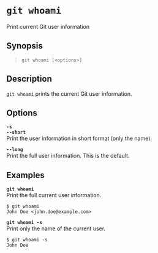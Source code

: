 # `git whoami`

Print current Git user information

## Synopsis

> `git whoami [<options>]`

## Description

`git whoami` prints the current Git user information.

## Options

__`-s`__ \
__`--short`__ \
Print the user information in short format (only the name).

__`--long`__ \
Print the full user information. This is the default.

## Examples

__`git whoami`__ \
Print the full current user information.

```console
$ git whoami
John Doe <john.doe@example.com>
```

__`git whoami -s`__ \
Print only the name of the current user.

```console
$ git whoami -s
John Doe
```
